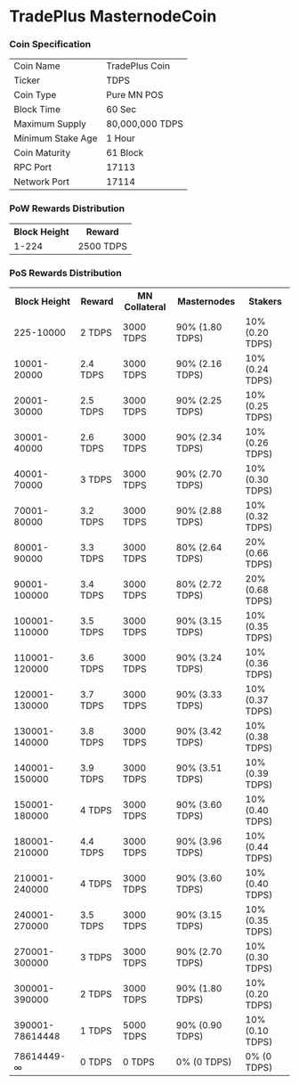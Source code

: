 TradePlus MasternodeCoin
==========================


### Coin Specification


<table>
<tr><td>Coin Name</td><td>TradePlus Coin</td></tr>
<tr><td>Ticker</td><td>TDPS</td></tr>
<tr><td>Coin Type</td><td>Pure MN POS</td></tr>
<tr><td>Block Time</td><td>60 Sec</td></tr>
<tr><td>Maximum Supply</td><td>80,000,000 TDPS</td></tr>
<tr><td>Minimum Stake Age</td><td>1 Hour</td></tr>
<tr><td>Coin Maturity</td><td>61 Block</td></tr>
<tr><td>RPC Port</td><td>17113</td></tr>
<tr><td>Network Port</td><td>17114</td></tr>
</table>

### PoW Rewards Distribution

<table>
<th>Block Height</th><th>Reward</th>
<tr><td>1-224</td><td>2500 TDPS</td></tr>
</table>

### PoS Rewards Distribution

<table>
<th>Block Height</th><th>Reward</th><th>MN Collateral</th><th>Masternodes</th><th>Stakers</th>
<tr><td>225-10000</td><td>2 TDPS</td><td>3000 TDPS</td><td>90% (1.80 TDPS)</td><td>10% (0.20 TDPS)</td></tr>
<tr><td>10001-20000</td><td>2.4 TDPS</td><td>3000 TDPS</td><td>90% (2.16 TDPS)</td><td>10% (0.24 TDPS)</td></tr>
<tr><td>20001-30000</td><td>2.5 TDPS</td><td>3000 TDPS</td><td>90% (2.25 TDPS)</td><td>10% (0.25 TDPS)</td></tr>
<tr><td>30001-40000</td><td>2.6 TDPS</td><td>3000 TDPS</td><td>90% (2.34 TDPS)</td><td>10% (0.26 TDPS)</td></tr>
<tr><td>40001-70000</td><td>3 TDPS</td><td>3000 TDPS</td><td>90% (2.70 TDPS)</td><td>10% (0.30 TDPS)</td></tr>
<tr><td>70001-80000</td><td>3.2 TDPS</td><td>3000 TDPS</td><td>90% (2.88 TDPS)</td><td>10% (0.32 TDPS)</td></tr>
<tr><td>80001-90000</td><td>3.3 TDPS</td><td>3000 TDPS</td><td>80% (2.64 TDPS)</td><td>20% (0.66 TDPS)</td></tr>
<tr><td>90001-100000</td><td>3.4 TDPS</td><td>3000 TDPS</td><td>80% (2.72 TDPS)</td><td>20% (0.68 TDPS)</td></tr>
<tr><td>100001-110000</td><td>3.5 TDPS</td><td>3000 TDPS</td><td>90% (3.15 TDPS)</td><td>10% (0.35 TDPS)</td></tr>
<tr><td>110001-120000</td><td>3.6 TDPS</td><td>3000 TDPS</td><td>90% (3.24 TDPS)</td><td>10% (0.36 TDPS)</td></tr>
<tr><td>120001-130000</td><td>3.7 TDPS</td><td>3000 TDPS</td><td>90% (3.33 TDPS)</td><td>10% (0.37 TDPS)</td></tr>
<tr><td>130001-140000</td><td>3.8 TDPS</td><td>3000 TDPS</td><td>90% (3.42 TDPS)</td><td>10% (0.38 TDPS)</td></tr>
<tr><td>140001-150000</td><td>3.9 TDPS</td><td>3000 TDPS</td><td>90% (3.51 TDPS)</td><td>10% (0.39 TDPS)</td></tr>
<tr><td>150001-180000</td><td>4 TDPS</td><td>3000 TDPS</td><td>90% (3.60 TDPS)</td><td>10% (0.40 TDPS)</td></tr>
<tr><td>180001-210000</td><td>4.4 TDPS</td><td>3000 TDPS</td><td>90% (3.96 TDPS)</td><td>10% (0.44 TDPS)</td></tr>
<tr><td>210001-240000</td><td>4 TDPS</td><td>3000 TDPS</td><td>90% (3.60 TDPS)</td><td>10% (0.40 TDPS)</td></tr>
<tr><td>240001-270000</td><td>3.5 TDPS</td><td>3000 TDPS</td><td>90% (3.15 TDPS)</td><td>10% (0.35 TDPS)</td></tr>
<tr><td>270001-300000</td><td>3 TDPS</td><td>3000 TDPS</td><td>90% (2.70 TDPS)</td><td>10% (0.30 TDPS)</td></tr>
<tr><td>300001-390000</td><td>2 TDPS</td><td>3000 TDPS</td><td>90% (1.80 TDPS)</td><td>10% (0.20 TDPS)</td></tr>
<tr><td>390001-78614448</td><td>1 TDPS</td><td>5000 TDPS</td><td>90% (0.90 TDPS)</td><td>10% (0.10 TDPS)</td></tr>
<tr><td>78614449-∞</td><td>0 TDPS</td><td>0 TDPS</td><td>0% (0 TDPS)</td><td>0% (0 TDPS)</td></tr>
</table>